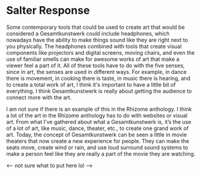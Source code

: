 # Salter Response  
Some contemporary tools that could be used to create art that would be considered a Gesamtkunstwerk could include headphones, which nowadays have the ability to make things sound like they are right next to you physically. The headphones combined with tools that create visual components like projectors and digital screens, moving chairs, and even the use of familiar smells can make for awesome works of art that make a viewer feel a part of it. All of these tools have to do with the five senses, since in art, the senses are used in different ways. For example, in dance there is movement, in cooking there is taste, in music there is hearing, and to create a total work of art, I think it's important to have a little bit of everything. I think Gesamtkunstwerk is really about getting the audience to connect more with the art.
  
  I am not sure if there is an example of this in the Rhizome anthology. I think a lot of the art in the Rhizome anthology has to do with websites or visual art. From what I've gathered about what a Gesamtkunstwerk is, it’s the use of a lot of art, like music, dance, theater, etc., to create one grand work of art. Today, the concept of Gesamtkunstwerk can be seen a little in movie theaters that now create a new experience for people. They can make the seats move, create wind or rain, and use loud surround sound systems to make a person feel like they are really a part of the movie they are watching.

<-- not sure what to put here lol -->
